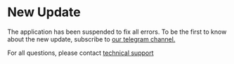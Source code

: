 # New Update

The application has been suspended to fix all errors. To be the first to know about the new update, subscribe to [our telegram channel.](https://t.me/SoptaApp)

For all questions, please contact [technical support](https://t.me/SoptaSupport)
